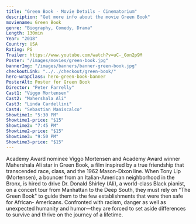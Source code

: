 ```yaml
---
title: "Green Book · Movie Details · Cinematorium"
description: "Get more info about the movie Green Book"
moviename: Green Book
genre: "Biography, Comedy, Drama"
Length: 130min
Year: "2018"
Country: USA
Rating: PG
Trailer: https://www.youtube.com/watch?v=uC-_Gon2p9M
Poster: "/images/movies/green-book.jpg"
bannerImg: "/images/banners/banner-green-book.jpg"
checkoutLink: "../../checkout/green-book/"
hero-wrapClass: hero-green-book-banner
PosterAlt: Poster for Green Book
Director: "Peter Farrelly"
Cast1: "Viggo Mortensen"
Cast2: "Mahershala Ali"
Cast3: "Linda Cardellini"
Cast4: "Sebastian Maniscalco"
Showtime1: "5:30 PM"
Showtime1-price: "$15"
Showtime2: "7:45 PM"
Showtime2-price: "$15"
Showtime3: "9:50 PM"
Showtime3-price: "$15"
---
```

Academy Award nominee Viggo Mortensen and Academy Award winner Mahershala Ali star in Green Book, a film inspired by a true friendship that transcended race, class, and the 1962 Mason-Dixon line. When Tony Lip (Mortensen), a bouncer from an Italian-American neighborhood in the Bronx, is hired to drive Dr. Donald Shirley (Ali), a world-class Black pianist, on a concert tour from Manhattan to the Deep South, they must rely on "The Green Book" to guide them to the few establishments that were then safe for African- Americans. Confronted with racism, danger as well as unexpected humanity and humor—they are forced to set aside differences to survive and thrive on the journey of a lifetime.
